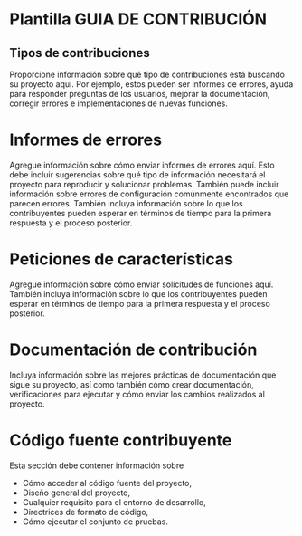 # Plantilla GUIA DE CONTRIBUCIÓN
## Tipos de contribuciones
Proporcione información sobre qué tipo de contribuciones está buscando su proyecto aquí. Por ejemplo, estos pueden ser informes de errores, ayuda para responder preguntas de los usuarios, mejorar la documentación, corregir errores e implementaciones de nuevas funciones.
# Informes de errores

Agregue información sobre cómo enviar informes de errores aquí. Esto debe incluir sugerencias sobre qué tipo de información necesitará el proyecto para reproducir y solucionar problemas. También puede incluir información sobre errores de configuración comúnmente encontrados que parecen errores.
También incluya información sobre lo que los contribuyentes pueden esperar en términos de tiempo para la primera respuesta y el proceso posterior.

# Peticiones de características

Agregue información sobre cómo enviar solicitudes de funciones aquí. También incluya información sobre lo que los contribuyentes pueden esperar en términos de tiempo para la primera respuesta y el proceso posterior.

# Documentación de contribución

Incluya información sobre las mejores prácticas de documentación que sigue su proyecto, así como también cómo crear documentación, verificaciones para ejecutar y cómo enviar los cambios realizados al proyecto.
# Código fuente contribuyente

Esta sección debe contener información sobre
- Cómo acceder al código fuente del proyecto,
- Diseño general del proyecto,
- Cualquier requisito para el entorno de desarrollo,
- Directrices de formato de código,
- Cómo ejecutar el conjunto de pruebas.